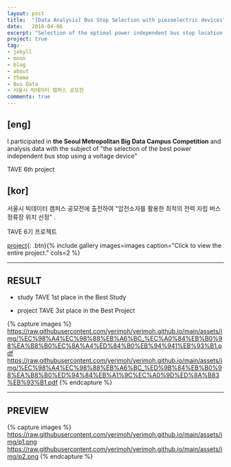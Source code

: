 ```yaml
---
layout: post
title:  "[Data Analysis] Bus Stop Selection with piezoelectric devices"
date:   2016-04-06
excerpt: "Selection of the optimal power independent bus stop location using piezoelectric devices"
project: true
tag:
- jekyll 
- moon
- blog
- about
- theme
- Bus Data
- 서울시 빅테이터 캠퍼스 공모전
comments: true
---
```



## [eng] 
I participated in **the Seoul Metropolitan Big Data Campus Competition** 
and analysis data with the subject of "the selection of the best power independent bus stop using a voltage device"

TAVE 6th project


## [kor]

서울시 빅데이터 캠퍼스 공모전에 출전하여 "압전소자를 활용한 최적의 전력 자립 버스정류장 위치 선정" .

TAVE 6기 프로젝트

[project]( https://raw.githubusercontent.com/yerimoh/yerimoh.github.io/main/assets/img/%5B2020%EC%84%9C%EC%9A%B8%EC%8B%9C%EB%B9%85%EC%BA%A0%EA%B3%B5%EB%AA%A8%EC%A0%84%5D_%5B%EA%B8%B8%EA%B0%80%EC%98%A8%EB%B0%9C%EC%A0%84%EC%86%8C%5D_TAVE.pdf){: .btn}{% include gallery images=images caption="Click to view the entire project." cols=2 %}

---
## RESULT

* study
  TAVE 1st place in the Best Study
   
* project
  TAVE 3st place in the Best Project
  
{% capture images %}    https://raw.githubusercontent.com/yerimoh/yerimoh.github.io/main/assets/img/%EC%98%A4%EC%98%88%EB%A6%BC_%EC%A0%84%EB%B0%98%EA%B8%B0%EC%8A%A4%ED%84%B0%EB%94%941%EB%93%B1.pdf    https://raw.githubusercontent.com/yerimoh/yerimoh.github.io/main/assets/img/%EC%98%A4%EC%98%88%EB%A6%BC_%ED%9B%84%EB%B0%98%EA%B8%B0%ED%94%84%EB%A1%9C%EC%A0%9D%ED%8A%B83%EB%93%B1.pdf
{% endcapture %}
  

---
## PREVIEW

{% capture images %}
    https://raw.githubusercontent.com/yerimoh/yerimoh.github.io/main/assets/img/p1.png
    https://raw.githubusercontent.com/yerimoh/yerimoh.github.io/main/assets/img/p2.png
{% endcapture %}


     


